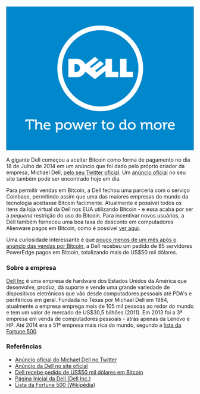 ![Dell agora aceita Bitcoin como método de pagamento!](../images/dell.jpg)

A gigante Dell começou a aceitar Bitcoin como forma de pagamento no dia 18 de Julho de 2014 em um anúncio que foi dado pelo próprio criador da empresa, Michael Dell, [pelo seu Twitter oficial](https://twitter.com/MichaelDell/status/490162239983599616). Um [anúncio oficial](http://www.dell.com/learn/us/en/uscorp1/campaigns/bitcoin-marketing) no seu site também pode ser encontrado hoje em dia.

Para permitir vendas em Bitcoin, a Dell fechou uma parceria com o serviço Coinbase, permitindo assim que uma das maiores empresas do mundo da tecnologia aceitasse Bitcoin facilmente. Atualmente é possível todos os itens da loja virtual da Dell nos EUA utilizando Bitcoin - e essa acaba por ser a *pequena* restrição do uso do Bitcoin. Para incentivar novos usuários, a Dell também forneceu uma boa taxa de desconto em computadores Alienware pagos em Bitcoin, como é possível [ver aqui](https://twitter.com/MichaelDell/status/498172968124432384).

Uma curiosidade interessante é que [pouco menos de um mês após o anúncio das vendas por Bitcoin](https://twitter.com/MichaelDell/status/498172968124432384), a Dell recebeu um pedido de 85 servidores PowerEdge pagos em Bitcoin, totalizando mais de US$50 mil dólares.

### Sobre a empresa ###
[Dell Inc](http://www.dell.com.br/) é uma empresa de hardware dos Estados Unidos da América que desenvolve, produz, dá suporte e vende uma grande variedade de dispositivos eletrônicos que vão desde computadores pessoais até PDA's e periféricos em geral. Fundada no Texas por Michael Dell em 1984, atualmente a empresa emprega mais de 105 mil pessoas ao redor do mundo e tem um valor de mercado de US$30,5 bilhões (2011). Em 2013 foi a 3ª empresa em venda de computadores pessoais - atrás apenas da Lenovo e HP. Até 2014 era a 51ª empresa mais rica do mundo, segundo a [lista da Fortune 500](http://www.wikiwand.com/en/Fortune_500).

### Referências ###
 * [Anúncio oficial do Michael Dell no Twitter](https://twitter.com/MichaelDell/status/490171653570052097)
 * [Anúncio da Dell no site oficial](http://www.dell.com/learn/us/en/uscorp1/campaigns/bitcoin-marketing)
 * [Dell recebe pedido de US$50 mil dólares em Bitcoin](https://twitter.com/MichaelDell/status/498172968124432384)
 * [Página Inicial da Dell (Dell Inc.)](http://www.dell.com.br/)
 * [Lista da Fortune 500 (Wikipédia)](http://www.wikiwand.com/en/Fortune_500)
